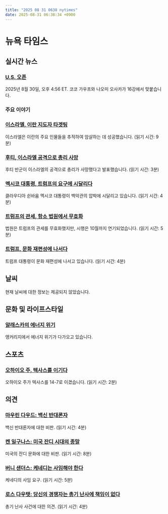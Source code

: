 ```yaml
---
title: "2025 08 31 0638 nytimes"
date: 2025-08-31 06:38:34 +0900
---
```


# 뉴욕 타임스

## 실시간 뉴스
### [U.S. 오픈](https://www.nytimes.com/athletic/live-blogs/us-open-2025-live-updates-day-7-scores-results/3BYt1yOqnpoI/)
2025년 8월 30일, 오후 4:56 ET. 코코 가우프와 나오미 오사카가 16강에서 맞붙습니다.

### 주요 이야기
### [이스라엘, 이란 지도자 타겟팅](https://www.nytimes.com/2025/08/30/us/politics/israel-iran-assassination.html)
이스라엘은 이란의 주요 인물들을 추적하여 암살하는 데 성공했습니다. (읽기 시간: 9분)
### [후티, 이스라엘 공격으로 총리 사망](https://www.nytimes.com/2025/08/30/world/middleeast/houthi-prime-minister-killed-israel.html)
후티 반군이 이스라엘의 공격으로 총리가 사망했다고 발표했습니다. (읽기 시간: 3분)
### [멕시코 대통령, 트럼프의 요구에 시달리다](https://www.nytimes.com/2025/08/30/world/americas/mexico-us-trump-sheinbaum.html)
클라우디아 쉰바움 멕시코 대통령이 백악관의 압박에 시달리고 있습니다. (읽기 시간: 4분)
### [트럼프의 관세, 항소 법원에서 무효화](https://www.nytimes.com/2025/08/29/business/economy/trump-tariffs-appeals-court.html)
법원은 트럼프의 관세를 무효화했지만, 시행은 10월까지 연기되었습니다. (읽기 시간: 5분)
### [트럼프, 문화 재편성에 나서다](https://www.nytimes.com/2025/08/30/us/politics/cracker-barrel-sweeney-trump.html)
트럼프 대통령이 문화 재편성에 나서고 있습니다. (읽기 시간: 4분)

## 날씨
현재 날씨에 대한 정보는 제공되지 않았습니다.

## 문화 및 라이프스타일
### [알래스카의 에너지 위기](https://www.nytimes.com/2025/08/30/business/energy-environment/alaska-natural-gas-shortage.html)
앵커리지에서 에너지 위기가 다가오고 있습니다.

## 스포츠
### [오하이오 주, 텍사스를 이기다](https://www.nytimes.com/athletic/6586137/2025/08/30/ohio-state-texas-score-football-arch-manning/)
오하이오 주가 텍사스를 14-7로 이겼습니다. (읽기 시간: 2분)

## 의견
### [마우린 다우드: 백신 반대론자](https://www.nytimes.com/2025/08/30/opinion/robert-f-kennedy-jr-maha.html)
백신 반대론자에 대한 비판. (읽기 시간: 4분)
### [켄 일구나스: 미국 잔디 시대의 종말](https://www.nytimes.com/2025/08/30/opinion/lawns-mowing-wildflowers.html)
미국의 잔디 문화에 대한 비판. (읽기 시간: 8분)
### [버니 샌더스: 케네디는 사임해야 한다](https://www.nytimes.com/2025/08/30/opinion/bernie-sanders-robert-f-kennedy-jr-resign-hhs.html)
케네디의 사임 요구. (읽기 시간: 5분)
### [로스 다우탯: 당신의 경쟁자는 총기 난사에 책임이 없다](https://www.nytimes.com/2025/08/30/opinion/annunciation-minneapolis-shooting-blame.html)
총기 난사 사건에 대한 의견. (읽기 시간: 4분)